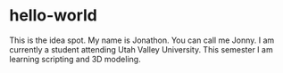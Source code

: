# hello-world
This is the idea spot.
My name is Jonathon. You can call me Jonny. I am currently a student attending Utah Valley University. 
This semester I am learning scripting and 3D modeling. 
